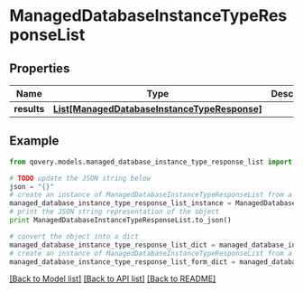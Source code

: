 # ManagedDatabaseInstanceTypeResponseList


## Properties
Name | Type | Description | Notes
------------ | ------------- | ------------- | -------------
**results** | [**List[ManagedDatabaseInstanceTypeResponse]**](ManagedDatabaseInstanceTypeResponse.md) |  | [optional] 

## Example

```python
from qovery.models.managed_database_instance_type_response_list import ManagedDatabaseInstanceTypeResponseList

# TODO update the JSON string below
json = "{}"
# create an instance of ManagedDatabaseInstanceTypeResponseList from a JSON string
managed_database_instance_type_response_list_instance = ManagedDatabaseInstanceTypeResponseList.from_json(json)
# print the JSON string representation of the object
print ManagedDatabaseInstanceTypeResponseList.to_json()

# convert the object into a dict
managed_database_instance_type_response_list_dict = managed_database_instance_type_response_list_instance.to_dict()
# create an instance of ManagedDatabaseInstanceTypeResponseList from a dict
managed_database_instance_type_response_list_form_dict = managed_database_instance_type_response_list.from_dict(managed_database_instance_type_response_list_dict)
```
[[Back to Model list]](../README.md#documentation-for-models) [[Back to API list]](../README.md#documentation-for-api-endpoints) [[Back to README]](../README.md)


